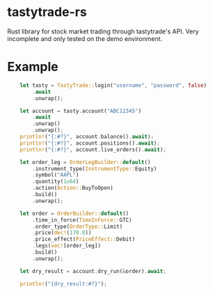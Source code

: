 # tastytrade-rs

Rust library for stock market trading through tastytrade's API. Very incomplete and only tested on the demo environment.

# Example

```rust
    let tasty = TastyTrade::login("username", "password", false)
        .await
        .unwrap();

    let account = tasty.account("ABC12345")
        .await
        .unwrap()
        .unwrap();
    println!("{:#?}", account.balance().await);
    println!("{:#?}", account.positions().await);
    println!("{:#?}", account.live_orders().await);

    let order_leg = OrderLegBuilder::default()
        .instrument_type(InstrumentType::Equity)
        .symbol("AAPL")
        .quantity(1u64)
        .action(Action::BuyToOpen)
        .build()
        .unwrap();

    let order = OrderBuilder::default()
        .time_in_force(TimeInForce::GTC)
        .order_type(OrderType::Limit)
        .price(dec!(170.0))
        .price_effect(PriceEffect::Debit)
        .legs(vec![order_leg])
        .build()
        .unwrap();

    let dry_result = account.dry_run(&order).await;

    println!("{dry_result:#?}");
```
